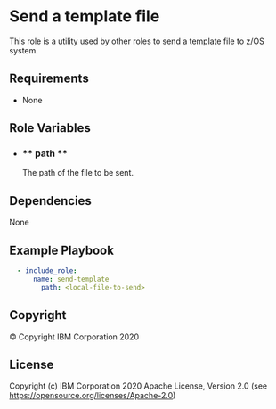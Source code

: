Send a template file
=========

This role is a utility used by other roles to send a template file to z/OS system.

Requirements
------------

* None

Role Variables
--------------

- ### ** path **
   The path of the file to be sent.

Dependencies
------------

None

Example Playbook
----------------

```yaml
  - include_role: 
      name: send-template
        path: <local-file-to-send>

```

## Copyright

© Copyright IBM Corporation 2020

License
-------

Copyright (c) IBM Corporation 2020 Apache License, Version 2.0 (see https://opensource.org/licenses/Apache-2.0)
